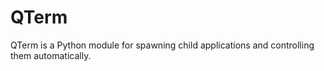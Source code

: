 # QTerm
QTerm is a Python module for spawning child applications and controlling them automatically.
